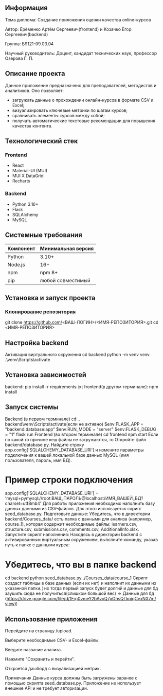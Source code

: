 ## Информация
Тема диплома: Создание приложения оценки качества online-курсов

Автор: Ерёменко Артём Сергеевич(frontend) и Козачко Егор Сергеевич(backend)

Группа: Б9121-09.03.04

Научный руководитель: Доцент, кандидат технических наук, профессор Озерова Г. П.
## Описание проекта

Данное приложение предназначено для преподавателей, методистов и аналитиков. Оно позволяет:

- загружать данные о прохождении онлайн-курсов в формате CSV и Excel;
- визуализировать ключевые метрики по шагам курсов;
- сравнивать элементы курсов между собой;
- получать автоматические текстовые рекомендации для повышения качества контента.

## Технологический стек

### Frontend

- React  
- Material-UI (MUI)  
- MUI X DataGrid  
- Recharts  

### Backend

- Python 3.10+  
- Flask  
- SQLAlchemy  
- MySQL  

## Системные требования

| Компонент       | Минимальная версия |
|-----------------|--------------------|
| Python          | 3.10+              |
| Node.js         | 16+                |
| npm             | npm 8+             |
| pip             | любой совместимый  |

## Установка и запуск проекта

### Клонирование репозитория

git clone https://github.com/<ВАШ-ЛОГИН>/<ИМЯ-РЕПОЗИТОРИЯ>.git
cd <ИМЯ-РЕПОЗИТОРИЯ>
## Настройка backend
Активация виртуального окружения
cd backend
python -m venv venv
.\venv\Scripts\activate

## Установка зависимостей
backend:
pip install -r requirements.txt
frontend(в другом терминале):
npm install

##  Запуск системы
Backend (в первом терминале)
cd ..\
backend\venv\Scripts\activate(если не активно)
$env:FLASK_APP = "backend.database:app"
$env:RUN_MODE = "server"
$env:FLASK_DEBUG = "1" 
flask run
Frontend (во втором терминале)
cd frontend
npm start
Если по какой то причине кеш файлы не загружаются, то Откройте файл backend/database.py.
Найдите строку app.config['SQLALCHEMY_DATABASE_URI'] и измените параметры подключения к вашей локальной базе данных MySQL (имя пользователя, пароль, имя БД).
# Пример строки подключения
app.config['SQLALCHEMY_DATABASE_URI'] = 'mysql+pymysql://root:ВАШ_ПАРОЛЬ@localhost/ИМЯ_ВАШЕЙ_БД?charset=utf8mb4'
Для работы приложения необходимо наполнить базу данных данными из CSV-файлов. Для этого используется скрипт seed_database.py.
Подготовьте данные:
Убедитесь, что в директории backend/Courses_data/ есть папка с данными для анализа (например, course_1), которая содержит необходимые файлы: learners.csv, structure.csv, submissions.csv, comments.csv, AdditionalInfo.xlsx.
Запустите скрипт наполнения:
Находясь в директории backend с активированным виртуальным окружением, выполните команду, указав путь к папке с данными курса:
# Убедитесь, что вы в папке backend
cd backend
python seed_database.py ./Courses_data/course_1
Скрипт создаст таблицы в базе данных (если их нет) и наполнит их данными из указанной папки.( но тогда первый запуск будет долгий и данные для бд заушить сюда не получиться(слишком большой вес) => Данные для бд (https://drive.google.com/file/d/1Frg0vmeY2bAvoQ7pOhsQTkqjqCyxNX7m/view))
## Использование приложения
Перейдите на страницу /upload.

Выберите необходимые CSV- и Excel-файлы.

Введите название анализа.

Нажмите "Сохранить и перейти".

Откроется дашборд с визуализацией метрик.

Примечания
Данные курса должны быть загружены заранее с помощью скрипта seed_database.py.
Приложение не использует внешние API и не требует авторизации.
